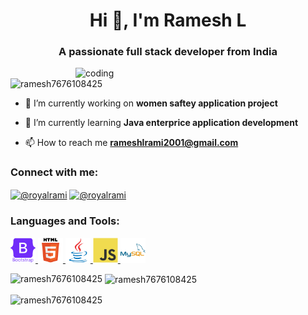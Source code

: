 <h1 align="center">Hi 👋, I'm Ramesh L</h1>
<h3 align="center">A passionate full stack developer from India</h3>
<img align="right" alt ="coding" width="400" src ="https://www.google.com/imgres?imgurl=https%3A%2F%2Ft4.ftcdn.net%2Fjpg%2F06%2F39%2F65%2F47%2F360_F_639654702_9KUPqVXphyQHqJYQHi82ceVxHfjmQKXt.jpg&tbnid=v_OEqmHGUI4LEM&vet=10CA4QxiAoCmoXChMIgPiUl_7AhQMVAAAAAB0AAAAAEAk..i&imgrefurl=https%3A%2F%2Fstock.adobe.com%2Fsearch%3Fk%3Dcoders&docid=NkBTDHllBu4bxM&w=643&h=360&itg=1&q=animated%20coding%20images&ved=0CA4QxiAoCmoXChMIgPiUl_7AhQMVAAAAAB0AAAAAEAk">

<p align="left"> <img src="https://komarev.com/ghpvc/?username=ramesh7676108425&label=Profile%20views&color=0e75b6&style=flat" alt="ramesh7676108425" /> </p>

- 🔭 I’m currently working on **women saftey application project**

- 🌱 I’m currently learning **Java enterprice application development**

- 📫 How to reach me **rameshlrami2001@gmail.com**

<h3 align="left">Connect with me:</h3>
<p align="left">
<a href="https://fb.com/@royalrami" target="blank"><img align="center" src="https://raw.githubusercontent.com/rahuldkjain/github-profile-readme-generator/master/src/images/icons/Social/facebook.svg" alt="@royalrami" height="30" width="40" /></a>
<a href="https://instagram.com/@royalrami" target="blank"><img align="center" src="https://raw.githubusercontent.com/rahuldkjain/github-profile-readme-generator/master/src/images/icons/Social/instagram.svg" alt="@royalrami" height="30" width="40" /></a>
</p>

<h3 align="left">Languages and Tools:</h3>
<p align="left"> <a href="https://getbootstrap.com" target="_blank" rel="noreferrer"> <img src="https://raw.githubusercontent.com/devicons/devicon/master/icons/bootstrap/bootstrap-plain-wordmark.svg" alt="bootstrap" width="40" height="40"/> </a> <a href="https://www.w3.org/html/" target="_blank" rel="noreferrer"> <img src="https://raw.githubusercontent.com/devicons/devicon/master/icons/html5/html5-original-wordmark.svg" alt="html5" width="40" height="40"/> </a> <a href="https://www.java.com" target="_blank" rel="noreferrer"> <img src="https://raw.githubusercontent.com/devicons/devicon/master/icons/java/java-original.svg" alt="java" width="40" height="40"/> </a> <a href="https://developer.mozilla.org/en-US/docs/Web/JavaScript" target="_blank" rel="noreferrer"> <img src="https://raw.githubusercontent.com/devicons/devicon/master/icons/javascript/javascript-original.svg" alt="javascript" width="40" height="40"/> </a> <a href="https://www.mysql.com/" target="_blank" rel="noreferrer"> <img src="https://raw.githubusercontent.com/devicons/devicon/master/icons/mysql/mysql-original-wordmark.svg" alt="mysql" width="40" height="40"/> </a> </p>

<p><img align="left" src="https://github-readme-stats.vercel.app/api/top-langs?username=ramesh7676108425&show_icons=true&locale=en&layout=compact" alt="ramesh7676108425" /></p>

<p>&nbsp;<img align="center" src="https://github-readme-stats.vercel.app/api?username=ramesh7676108425&show_icons=true&locale=en" alt="ramesh7676108425" /></p>

<p><img align="center" src="https://github-readme-streak-stats.herokuapp.com/?user=ramesh7676108425&" alt="ramesh7676108425" /></p>
